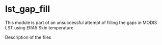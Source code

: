 # lst_gap_fill
This module is part of an unsuccessful attempt of filling the gaps in MODIS LST using ERA5 Skin temperature

Description of the files
